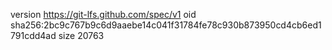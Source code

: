 version https://git-lfs.github.com/spec/v1
oid sha256:2bc9c767b9c6d9aaebe14c041f31784fe78c930b873950cd4cb6ed1791cdd4ad
size 20763
